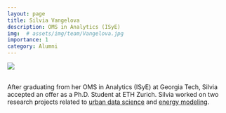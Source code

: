 ```yaml
---
layout: page
title: Silvia Vangelova
description: OMS in Analytics (ISyE)
img:  # assets/img/team/Vangelova.jpg
importance: 1
category: Alumni
---
```


<div class="profile"> 
<img src="/assets/img/team/Vangelova.jpg" class="img-fluid z-depth-1 rounded"/>
</div>
<br>

After graduating from her OMS in Analytics (ISyE) at Georgia Tech, Silvia accepted an offer as a Ph.D. Student at ETH Zurich. Silvia worked on two research projects related to [urban data science](/projects/3_capstone) and [energy modeling](/projects/4_capstone).
